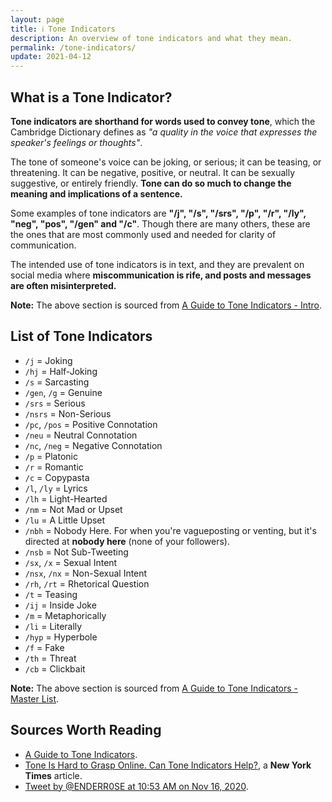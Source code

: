 ```yaml
---
layout: page
title: ℹ️ Tone Indicators
description: An overview of tone indicators and what they mean.
permalink: /tone-indicators/
update: 2021-04-12
---
```


## What is a Tone Indicator?

**Tone indicators are shorthand for words used to convey tone**, which the Cambridge Dictionary
defines as _"a quality in the voice that expresses the speaker's feelings or thoughts"_.

The tone of someone's voice can be joking, or serious; it can be teasing, or threatening. It can
be negative, positive, or neutral. It can be sexually suggestive, or entirely friendly. **Tone can
do so much to change the meaning and implications of a sentence.**

Some examples of tone indicators are **"/j", "/s", "/srs", "/p", "/r", "/ly", "neg", "pos", "/gen"
and "/c"**. Though there are many others, these are the ones that are most commonly used and needed
for clarity of communication.

The intended use of tone indicators is in text, and they are prevalent on social media where
**miscommunication is rife, and posts and messages are often misinterpreted.**

**Note:** The above section is sourced from [A Guide to Tone Indicators - Intro][guide - intro].

## List of Tone Indicators

* `/j`          = Joking
* `/hj`         = Half-Joking
* `/s`          = Sarcasting
* `/gen`, `/g`  = Genuine
* `/srs`        = Serious
* `/nsrs`       = Non-Serious
* `/pc`, `/pos` = Positive Connotation
* `/neu`        = Neutral Connotation
* `/nc`, `/neg` = Negative Connotation
* `/p`          = Platonic
* `/r`          = Romantic
* `/c`          = Copypasta
* `/l`, `/ly`   = Lyrics
* `/lh`         = Light-Hearted
* `/nm`         = Not Mad or Upset
* `/lu`         = A Little Upset
* `/nbh`        = Nobody Here. For when you're vagueposting or venting, but it's directed at **nobody here** (none of your followers).
* `/nsb`        = Not Sub-Tweeting
* `/sx`, `/x`   = Sexual Intent
* `/nsx`, `/nx` = Non-Sexual Intent
* `/rh`, `/rt`  = Rhetorical Question
* `/t`          = Teasing
* `/ij`         = Inside Joke
* `/m`          = Metaphorically
* `/li`         = Literally
* `/hyp`        = Hyperbole
* `/f`          = Fake
* `/th`         = Threat
* `/cb`         = Clickbait

**Note:** The above section is sourced from [A Guide to Tone Indicators - Master List][guide - list].

## Sources Worth Reading

* [A Guide to Tone Indicators][guide].
* [Tone Is Hard to Grasp Online. Can Tone Indicators Help?][article], a **New York Times** article.
* [Tweet by @ENDERR0SE at 10:53 AM on Nov 16, 2020][tweet].


<!-- linked sources in case the Guide to Tone Indicators goes away
Cambridge (n.d.). Citation. In _dictionary.cambridge.org dictionary_. Retrieved
from https://dictionary.cambridge.org/dictionary/english/tone.

Mehrabian, Albert (1981). _Silent Messages: Implicit Communication of Emotions and Attitudes (2nd
ed.)_. Belmont, CA: Wadsworth.

Dent, Jonathan, editor (2020). _Neurodivergent. Oxford Dictionary of English_, 3rd ed, Oxford
University Press.

Dent, Jonathan, editor (2020). _Neurodiversity. Oxford Dictionary of English_, 3rd ed, Oxford
University Press.

Exceptional Individuals (n.d.). _Other Neurodivergent Conditions_. Retrieved from
https://exceptionalindividuals.com/neurodiversity/other-neurodivergence/.

Truss, Lynne (2003). _Eats, Shoots & Leaves_.
-->

[tweet]: https://twitter.com/ENDERR0SE/status/1328365560783101952
[article]: https://www.nytimes.com/2020/12/09/style/tone-indicators-online.html
[guide]: https://toneindicators.carrd.co/
[guide - list]: https://toneindicators.carrd.co/#masterlist
[guide - intro]: https://toneindicators.carrd.co/#introduction
